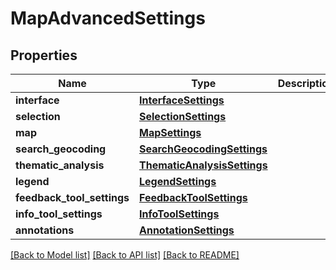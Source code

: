 # MapAdvancedSettings

## Properties
Name | Type | Description | Notes
------------ | ------------- | ------------- | -------------
**interface** | [**InterfaceSettings**](InterfaceSettings.md) |  | [optional] 
**selection** | [**SelectionSettings**](SelectionSettings.md) |  | [optional] 
**map** | [**MapSettings**](MapSettings.md) |  | [optional] 
**search_geocoding** | [**SearchGeocodingSettings**](SearchGeocodingSettings.md) |  | [optional] 
**thematic_analysis** | [**ThematicAnalysisSettings**](ThematicAnalysisSettings.md) |  | [optional] 
**legend** | [**LegendSettings**](LegendSettings.md) |  | [optional] 
**feedback_tool_settings** | [**FeedbackToolSettings**](FeedbackToolSettings.md) |  | [optional] 
**info_tool_settings** | [**InfoToolSettings**](InfoToolSettings.md) |  | [optional] 
**annotations** | [**AnnotationSettings**](AnnotationSettings.md) |  | [optional] 

[[Back to Model list]](../README.md#documentation-for-models) [[Back to API list]](../README.md#documentation-for-api-endpoints) [[Back to README]](../README.md)

